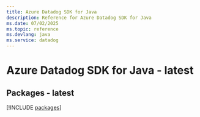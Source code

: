 ```yaml
---
title: Azure Datadog SDK for Java
description: Reference for Azure Datadog SDK for Java
ms.date: 07/02/2025
ms.topic: reference
ms.devlang: java
ms.service: datadog
---
```

# Azure Datadog SDK for Java - latest
## Packages - latest
[!INCLUDE [packages](datadog-index.md)]